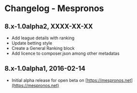 # Changelog - Mespronos 
## 8.x-1.0alpha2, XXXX-XX-XX
  - Add league details with ranking
  - Update betting style
  - Create a General Ranking block  
  - Add licence to composer.json among other metadatas
  
## 8.x-1.0alpha1, 2016-02-14
  - Initial alpha release for open beta on [https://mespronos.net](https://mespronos.net)